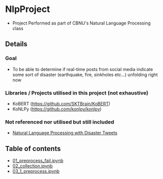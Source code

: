# NlpProject
* Project Performed as part of CBNU's Natural Language Processing class
## Details
### Goal
* To be able to determine if real-time posts from social media indicate some sort of disaster (earthquake, fire, sinkholes etc...) unfolding right now
### Libraries / Projects utilised in this project (not exhaustive)
* KoBERT (https://github.com/SKTBrain/KoBERT)
* KoNLPy (https://github.com/konlpy/konlpy)
### Not referenced nor utilised but still included
* [Natural Language Processing with Disaster Tweets](https://www.kaggle.com/competitions/nlp-getting-started/overview)

## Table of contents
* [01_preprocess_fail.ipynb](./01_preprocess_fail.ipynb)
* [02_collection.ipynb](./02_collection.ipynb)
* [03_1_preprocess.ipynb](./03_1_preprocess.ipynb)